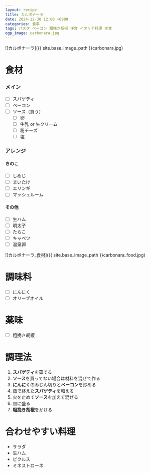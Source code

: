 ```yaml
---
layout: recipe
title: カルボナーラ
date: 2024-12-30 12:00 +0900
categories: 食事
tags: パスタ ベーコン 粗挽き胡椒 洋食 イタリア料理 主食
ogp_image: carbonara.jpg
---
```

![カルボナーラ]({{ site.base_image_path }}carbonara.jpg)

# 食材
### メイン
- [ ] スパゲティ
- [ ] ベーコン
- [ ] ソース（買う）
  - [ ] 卵
  - [ ] 牛乳 or 生クリーム
  - [ ] 粉チーズ
  - [ ] 塩

### アレンジ
#### きのこ
- [ ] しめじ
- [ ] まいたけ
- [ ] エリンギ
- [ ] マッシュルーム

#### その他
- [ ] 生ハム
- [ ] 明太子
- [ ] たらこ
- [ ] キャベツ
- [ ] 温泉卵

![カルボナーラ_食材]({{ site.base_image_path }}carbonara_food.jpg)

# 調味料
- [ ] にんにく
- [ ] オリーブオイル

# 薬味
- [ ] 粗挽き胡椒

# 調理法
1. **スパゲティ**を茹でる
2. **ソース**を買ってない場合は材料を混ぜて作る
3. **にんにく**のみじん切りと**ベーコン**を炒める
4. 茹で終えた**スパゲティ**を和える
5. 火を止めて**ソース**を加えて混ぜる
6. 皿に盛る
7. **粗挽き胡椒**をかける

# 合わせやすい料理
- サラダ
- 生ハム
- ピクルス
- ミネストローネ